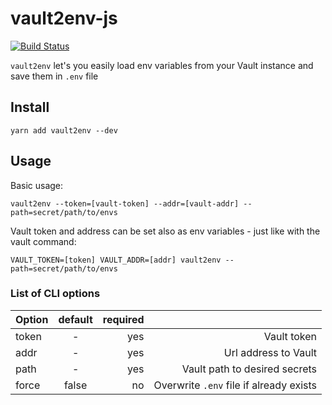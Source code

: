 # vault2env-js

[![Build Status](https://travis-ci.org/kiwicom/vault2env-js.svg?branch=ci-tests)](https://travis-ci.org/kiwicom/vault2env-js)

`vault2env` let's you easily load env variables from your Vault instance and save them in `.env` file

## Install

`yarn add vault2env --dev`

## Usage

Basic usage:

`vault2env --token=[vault-token] --addr=[vault-addr] --path=secret/path/to/envs`

Vault token and address can be set also as env variables - just like with the vault command:

`VAULT_TOKEN=[token] VAULT_ADDR=[addr] vault2env --path=secret/path/to/envs`

### List of CLI options

| Option        | default    | required  |               |
| ------------- |:----------:| ---------:| -------------:|
| token         | -          | yes       | Vault token   |
| addr          | -          | yes       | Url address to Vault | 
| path          | -          | yes       | Vault path to desired secrets |
| force         | false      | no        | Overwrite `.env` file if already exists |
